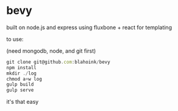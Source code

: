 bevy
=======

built on node.js and express
using fluxbone + react for templating

to use:

(need mongodb, node, and git first)

```javascript
git clone git@github.com:blahoink/bevy
npm install
mkdir ./log
chmod a+w log
gulp build
gulp serve
```

it's that easy

